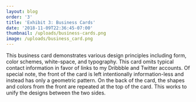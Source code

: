 ```yaml
---
layout: blog
order: '3'
title: 'Exhibit 3: Business Cards'
date: '2018-11-09T22:36:45-07:00'
thumbnail: /uploads/business-cards.png
image: /uploads/business_card.png
---
```

This business card demonstrates various design principles including form, color schemes, white-space, and typography. This card omits typical contact information in favor of links to my Dribbble and Twitter accounts. Of special note, the front of the card is left intentionally information-less and instead has only a geometric pattern. On the back of the card, the shapes and colors from the front are repeated at the top of the card. This works to unify the designs between the two sides.
